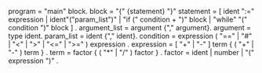 program	= "main" block.
block	= "{" {statement} "}"
statement	= [ ident ":=" expression
 		| ident"("param_list")"
 		| "if (" condition + ")" block
 		| "while" "(" condition ")" block ] .
argument_list = argument {"," argument}.
argument = type ident.
param_list = ident {"," ident}.
condition	= expression ( "==" | "#" | "<" | ">" | "<=" | ">=" ) expression .
expression	= [ "+" | "-" ] term { ( "+" | "-" ) term } .
term		= factor { ( "*" | "/" ) factor } .
factor	= ident
 		| number
 		| "(" expression ")" .

